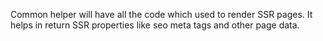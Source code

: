 Common helper will have all the code which used to render SSR pages. It helps in return SSR properties like seo meta tags and other page data.